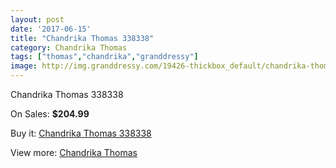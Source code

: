```yaml
---
layout: post
date: '2017-06-15'
title: "Chandrika Thomas 338338"
category: Chandrika Thomas
tags: ["thomas","chandrika","granddressy"]
image: http://img.granddressy.com/19426-thickbox_default/chandrika-thomas-338338.jpg
---
```

Chandrika Thomas 338338

On Sales: **$204.99**
<a href="https://www.granddressy.com/en/chandrika-thomas/18409-chandrika-thomas-338338.html"><amp-img layout="responsive" width="600" height="600" src="//img.granddressy.com/19426-thickbox_default/chandrika-thomas-338338.jpg" alt="Chandrika Thomas 338338 0" /></a>

Buy it: [Chandrika Thomas 338338](https://www.granddressy.com/en/chandrika-thomas/18409-chandrika-thomas-338338.html "Chandrika Thomas 338338")

View more: [Chandrika Thomas](https://www.granddressy.com/en/393-chandrika-thomas "Chandrika Thomas")